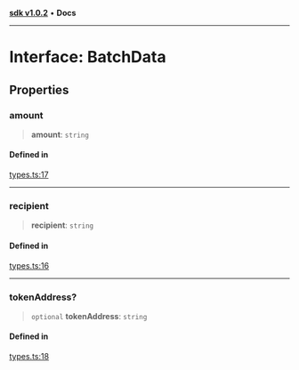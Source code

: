 [**sdk v1.0.2**](../index.md) • **Docs**

***

# Interface: BatchData

## Properties

### amount

> **amount**: `string`

#### Defined in

[types.ts:17](https://github.com/aditya172926/batching_eth/blob/359d80170976ec7536ec0aabe7bef1c485f788ab/src/types.ts#L17)

***

### recipient

> **recipient**: `string`

#### Defined in

[types.ts:16](https://github.com/aditya172926/batching_eth/blob/359d80170976ec7536ec0aabe7bef1c485f788ab/src/types.ts#L16)

***

### tokenAddress?

> `optional` **tokenAddress**: `string`

#### Defined in

[types.ts:18](https://github.com/aditya172926/batching_eth/blob/359d80170976ec7536ec0aabe7bef1c485f788ab/src/types.ts#L18)

